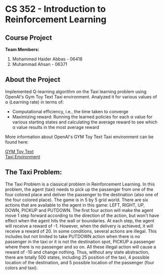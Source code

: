 # CS 352 - Introduction to Reinforcement Learning
## Course Project 
**Team Members:**
1. Mohammed Haider Abbas - 06418
2. Muhammad Ahsan - 06371

## About the Project

Implemented Q-learning algorithm on the Taxi learning problem using OpenAI's Gym Toy Text Taxi environment. Analyzed it for various values of α (Learning rate) in terms of: 
- Computational efficiency, i.e., the time taken to converge
- Maximizing reward: Running the learned policies for each α value for various starting states and calculating the average reward to see which α value results in the most average reward

More information about OpenAI's GYM Toy Text Taxi environment can be found here:

[GYM Toy Text](https://www.gymlibrary.dev/environments/toy_text/) <br>
[Taxi Environment](https://www.gymlibrary.dev/environments/toy_text/taxi/)

## The Taxi Problem:

The Taxi Problem is a classical problem in Reinforcement Learning. In this problem, the agent (taxi) needs to pick up the passenger from one of the four colored place and deliver the passenger to the destination (also one of the four colored place). The game is in 5 by 5 grid world. There are six actions that are available to the agent in this game: LEFT, RIGHT, UP, DOWN, PICKUP and PUTDOWN. The first four action will make the agent move 1 step forward according to the direction of the action, but won't have effect when the agent hits the wall or boundaries. At each step, the agent will receive a reward of -1. However, when the delivery is achieved, it will receive a reward of 20. In some conditions, several actions are illegal. This includes but not limited to take PUTDOWN action when there is no passenger in the taxi or it is not the destination spot, PICKUP a passenger where there is no passenger and so on. All these illegal action will cause a reward of -10 and change nothing. Thus, without any state abstraction, there are totally 500 states, including 25 position of the taxi, 4 possible location of the destination, and 5 possible location of the passenger (four colors and taxi). 
